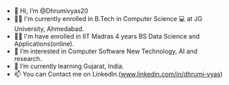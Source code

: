 - 👋 Hi, I’m @Dhrumivyas20
- 👩‍🎓 I'm currently enrolled in B.Tech in Computer Science 💻 at JG University, Ahmedabad.
- 👩‍🎓 I'm have enrolled in IIT Madras 4 years BS Data Science and Applications(online).
- 👀 I’m interested in Computer Software New Technology, AI and research.
- 🌱 I’m currently learning Gujarat, India.
- 📫 You can Contact me on Linkedln.(www.linkedin.com/in/dhrumi-vyas)


<!---
Dhrumivyas20/Dhrumivyas20 is a ✨ special ✨ repository because its `README.md` (this file) appears on your GitHub profile.
You can click the Preview link to take a look at your changes.
--->
